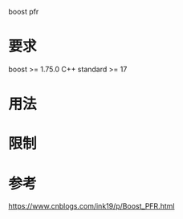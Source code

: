 boost pfr

# 要求
boost >= 1.75.0
C++ standard >= 17


# 用法

# 限制 

# 参考
https://www.cnblogs.com/ink19/p/Boost_PFR.html
